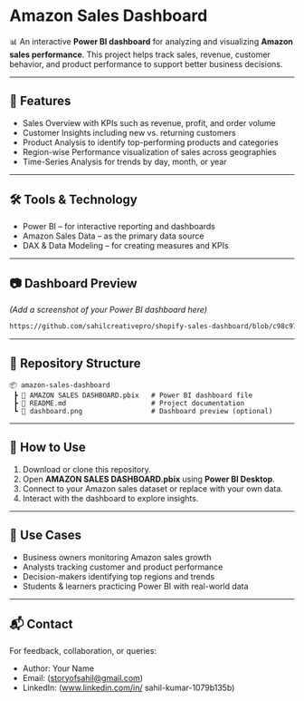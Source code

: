 # Amazon Sales Dashboard

📊 An interactive **Power BI dashboard** for analyzing and visualizing **Amazon sales performance**.
This project helps track sales, revenue, customer behavior, and product performance to support better business decisions.

---

## 🚀 Features

* Sales Overview with KPIs such as revenue, profit, and order volume
* Customer Insights including new vs. returning customers
* Product Analysis to identify top-performing products and categories
* Region-wise Performance visualization of sales across geographies
* Time-Series Analysis for trends by day, month, or year

---

## 🛠️ Tools & Technology

* Power BI – for interactive reporting and dashboards
* Amazon Sales Data – as the primary data source
* DAX & Data Modeling – for creating measures and KPIs

---

## 📷 Dashboard Preview

*(Add a screenshot of your Power BI dashboard here)*

```md
https://github.com/sahilcreativepro/shopify-sales-dashboard/blob/c98c9777a87752fc1236f4c284c88bbd2aa6b1c8/Screenshot%202025-04-12%20190415.png
```

---

## 📂 Repository Structure

```
📦 amazon-sales-dashboard
 ┣ 📄 AMAZON SALES DASHBOARD.pbix   # Power BI dashboard file
 ┣ 📄 README.md                     # Project documentation
 ┗ 📄 dashboard.png                 # Dashboard preview (optional)
```

---

## 📌 How to Use

1. Download or clone this repository.
2. Open **AMAZON SALES DASHBOARD.pbix** using **Power BI Desktop**.
3. Connect to your Amazon sales dataset or replace with your own data.
4. Interact with the dashboard to explore insights.

---

## 🎯 Use Cases

* Business owners monitoring Amazon sales growth
* Analysts tracking customer and product performance
* Decision-makers identifying top regions and trends
* Students & learners practicing Power BI with real-world data

---

## 📬 Contact

For feedback, collaboration, or queries:

* Author: Your Name
* Email: (storyofsahil@gmail.com)
* LinkedIn: (www.linkedin.com/in/
sahil-kumar-1079b135b)



